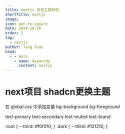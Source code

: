 ```yaml
---
title: nextjs 改变主题颜色
shortTitle: nextjs
image: 
icon: pen-to-square
date: 2024-10-26
order: 2
tag: 
  - nextjs
auther: Tang Yuan
head:
  - - meta
    - name: keywords
      content: nextjs 
---
```


# next项目 shadcn更换主题

在 global.css 中添加变量
bg-background
bg-foreground

text-primary
text-secondary
text-muted
text-brand

:root {
  --third: #f0f0f0;
}
.dark {
  --third: #121212;
}